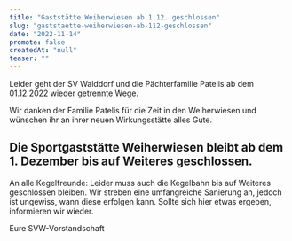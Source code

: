 ```yaml
---
title: "Gaststätte Weiherwiesen ab 1.12. geschlossen"
slug: "gaststaette-weiherwiesen-ab-112-geschlossen"
date: "2022-11-14"
promote: false
createdAt: "null"
teaser: ""
---
```

Leider geht der SV Walddorf und die Pächterfamilie Patelis ab dem 01.12.2022 wieder getrennte Wege.

Wir danken der Familie Patelis für die Zeit in den Weiherwiesen und wünschen ihr an ihrer neuen Wirkungsstätte alles Gute.

## Die Sportgaststätte Weiherwiesen bleibt ab dem 1. Dezember bis auf Weiteres geschlossen.

An alle Kegelfreunde: Leider muss auch die Kegelbahn bis auf Weiteres geschlossen bleiben. Wir streben eine umfangreiche Sanierung an, jedoch ist ungewiss, wann diese erfolgen kann. Sollte sich hier etwas ergeben, informieren wir wieder.

Eure SVW-Vorstandschaft
